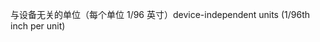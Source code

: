 <span data-ttu-id="d4de3-101">与设备无关的单位（每个单位 1/96 英寸）</span><span class="sxs-lookup"><span data-stu-id="d4de3-101">device-independent units (1/96th inch per unit)</span></span>